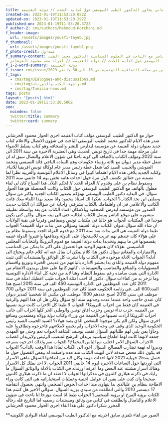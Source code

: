 ```yaml
---
title: محمود الحرشاني يحاور الدكتور الطيب اليوسفي حول كتابه الحدث // دولة الغنيمه //
created-on: 2023-01-19T11:53:20.082Z
updated-on: 2023-01-19T11:53:20.297Z
published-on: 2023-01-19T11:53:20.372Z
f_author-2: cms/authors/Mahmoud-Horchani.md
f_header-image:
  url: /assets/images/yousfi-tayeb.jpg
f_thumbnail:
  url: /assets/images/yousfi-tayeb1.png
f_photo-credit: متداول
f_summary-content: حوار خاصر مع الباحث في العلوم السياسية الدكتور محمد الطيب
  اليوسفي حول كتابه الحدث // دولة الغنيمه // اجراه معه محمود الحرشاني
f_1-2-word-summary: دولة الغنيمه
f_issue: cms/issue/العدد-الثامن-من-مجلة-الثقافيه-التونسية-من-16-الى-30-جانفي-2023.md
f_tags:
  - cms/tag/Dialogues-and-discussions.md
  - cms/tag/واجهة-الكتب-والدوريات.md
  - cms/tag/Tunisia-news.md
tags: posts
layout: "[posts].html"
date: 2023-01-19T11:53:20.506Z
seo:
  noindex: false
  twitter:title: summary
  twitter:card: summary
---
```

حوار مع الدكتور الطيب اليوسفي مؤلف كتاب الغنيمه 
اجرى الحوار محمود الحرشاني
 صدر هذه الايام للدكتور محمد الطيب اليوسفي الباحث في شؤون الاتصال والاعلام كتاب جديد بعنوان دولة الغنيمة عن مؤسسة ليدارس للنشر والصحافه.وهو كتاب يسلط الاضواء على مرحلة مهمة جدا في تاريخ تونس الحديث وهي العشرية الاخيرة من سنة 2011 الى سنة 2022.ومؤلف الكتاب بالاضافه الى كونه باحثا في شؤون الاعلام والتصال سبق له ان شغل خطة مدير ديوان مع ثلاثة رؤساء حكومات وهم الساده الباجي قائد السبسي ومحمد الغنوشي والحبيب الصيد كما شغل خطة رئيس مدير عام لوكالة تونس افريقيا للانباء. وكتابه الجديد يلاقى هذه الايام اهتماما كبيرا في وسائل الاعلام التونسية والعربيه نظرا لما تضمنه من حقائق تكشف لاول مرة  حول احداث هامة تخص يوم 14 جانفي سنة 2011 وسقوط نظام بن على  وقدوم // الغزاة الجدد // لحكم البلاد. هذا الصباح كان لي لقاء مطول بالهاتف مع الدكتور الطيب اليوسفي حول الكتاب وكانت المحصلة هو هذا الحوار
 سؤال. في البداية دكتور الطيب اليوسفي نهنؤكم بصدور الكتاب الجديد واكثر من سؤال وصلني اين نجد الكتاب؟ 
الجواب. شكرا لك استاذ محمود وانا سعيد بهذا اللقاء معك فانت الكاتب والاعلامي في ان  واهتمامك بالكتاب يشرفني  واجابة عن سؤالك ان الكتاب حديث الصدور عن مؤسسة ليدرس الصحفيه وبالامكان اقتناء الكتاب عن بعد بواسطة تطبيقة منشوره على موقع الناشر ويصل الكتاب لطالبه حتى الى بيته 
سؤال. ولكن كتى يكون موجدا في المكتبات الجواب  هو حاليا في  مكتبات تونس وصفاقس وقريبا في بقية الولايات ان شاء الله سؤال.عنوان الكتاب دولة الغنيمة  وسؤالي متى بدات دولة الغنيمه؟
الجواب طبعا  دولة الغنيمه هي التي بدات بعد سنة 2011 مع قدوم الغزاة الجدد وسقوط نظام بن علي هؤلاء كان عندهم نهم غريب للاستحواذ على الدولة ومنافعها واعتبروا الدولة غنيمه يقسمونها في ما بينهم وتحديدا بدات دولة الغنيمة مع قدوم الترويكا وانتخابات المجلس التاسيسي .هؤلاء كان همهم الوحيد هو الحصول على اكثر ما يمكن من المناصب والامتيازات والمغانم 
سؤال دكتور هذا كلام يمكن ان بقال عنه انه كلام عائم  ويحتاج الى ادله؟ الجواب  الادلة موجوده في الكتاب وانا نشرت كل الوثائق والمستندات التي تثبت مفهوم دولة الغنيمه واتلذي بدا بحشو الاداره باتباعهم من عديمي الخبرة  وتوزيع واقتسام المسؤوليات والمنافع والمناصب والتعويضات . كانهم كانوا على عجل يريدون الانتقام من الادارة التي بقيت صامده رغم سقوط النظام وهنا لابد من تحية كل ابناء الادارة التونسية وما تزخر به من كفاءات
سؤال. دكتور انا احب امثلة الجواب طيب اعطيك امثلة في سنة 2011 كان عدد الموظفين في الاداره التونسية 450 الف في سنة 2015 اصبح هذا العدد600 الف .في رئاسة الحكومه فقط كان عدد الموظفين في سنة 2011 حوالي 700 موظف في سنى 2015 اصبح عددهم 1600 موظف. في مكتبي انا شخصيا كمدير ديوان كان عندي حاجب واحد عندما عدت وجدتهم سته الخ 
سؤال  ولكن هل ان هذا النهم والرغبة في الغنيمة كان فقط من احزاب الترويكا؟ الجواب  لا طبعا كل الاحزاب كانت تريد نصيبها من الغنيمه .حزب نداء تونس وحزب افاق تونس والوطني الحر  كلها احزاب الى جانب احزاب الترويكا ارادت نصيبها من الغنيمة من وزراء وكتاب دولة وولاه ومعتمدين ومنافع اخرى 
سؤال ولكن الم يكن موجودا الشخص الذي يصد هولاء؟ 
السيد الحبيب الصيد رئيس الحكومة الوحيد الذي وقف في وجه الاحزاب ولم يخضع لاملاءتهم فاخرجوه  وتظافروا عليه وجاؤا بمن يلبي لهم طلباتهم
السؤال  تقصد يوسف الشاهد 
الجواب نعم  وحتى مع المهدي جمعه لانهما كانت لهما اطماع سياسية  يريدان الترشح لمنصب الرئيس ولايريدان اغضاب الاحزاب
 السؤال الامر اختلف مع الياس الفخفاخ؟ 
الجواب  نعم ولذلك اخرجوه بسرعه ودبروا له تهمة تضارب المصالح
 السؤال اعود الى الكتاب لماذا هذا الوقت بالذات؟ 
الجواب قد يكون ذلك محض صدفة لاني انهيت الكتاب منذ مده واضفت له بيعض الفصول  حول ما حصل بعد25 جويلية 2021 لانها احداث مهمة وكان لابد من اضافتها 
السؤال.ماهي الاسرار التي اوردتها حول الساعات الاخيره ليوم 14 جانفي 2011 الجواب .لا احد يملك كل الاسرار وهناك اسرار مشتته عند البعض وما اعرفه اورتدته في الكتاب بالادلة والوثائق
 السؤال ما رايك في ذكرته هيلاري كلنتون في مذكراتها 
الجواب لا اعتقد ان ما ذكرته هيلاري كلنتون صحيحا وان كنت على يقين ان عوامل اجنبية وعمليات استخباراتيه هي التي كانت وراء الاطاحة بنظام بن عليالذي بدا يتهاوى منذ احداث الحوض المنجمي وانتهى بحصول انتفاضه 17 ديسمبر 2010 والتي انطلقت من سيدي بوزيد 
السؤال. سؤالي الاخير هل كتبتم هذا الكتاب برؤية المرخ او برؤية الصحفي؟ 
الجواب  طبعا انا لست مؤرخا انا باحث في شؤون الاعلام والتاصال وانطلقت في كتابي من وثائق ومستندات رسميه اما التاريخ فله رجاله 
المحرر شكرا دكتور  على هذا القاء
 اجرى الحوار محمود الحرشاني

 \*\*الصور من لقاء تلفزي سابق اجريته مع الدكتور الطيب اليوسفي لقناة البوادي الكويتيه